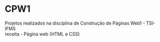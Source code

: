 # CPW1
Projetos realizados na disciplina de Construção de Páginas Web1 - TSI-IFMS <br>
receita - Página web (HTML e CSS)

